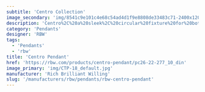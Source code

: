 ```yaml
---
subtitle: 'Centro Collection'
image_secondary: 'img/8541c9e101c4e68c54ad4d1f9e8808de33483c71-2400x1200.png'
description: 'Centro%2C%20a%20sleek%2C%20circular%20fixture%20for%20both%20flushmount%20and%20pendant%20installation.%20With%20its%20slim%20profile%20and%20light-diffusing%20perforated%20edge%2C%20Centro%20possesses%20a%20subtle%20sophistication%20other%20fixtures%20don%u2019t.'
category: 'Pendants'
designer: 'RBW'
tags:
  - 'Pendants'
  - 'rbw'
title: 'Centro Pendant'
href: 'https://rbw.com/products/centro-pendant/pc26-22-277_10_din'
image_primary: 'img/CTP-18_default.jpg'
manufacturer: 'Rich Brilliant Willing'
slug: '/manufacturers/rbw/pendants/rbw-centro-pendant'
---
```

